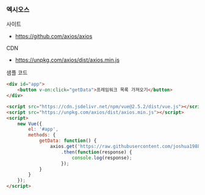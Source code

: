 ### 엑시오스
사이트
- https://github.com/axios/axios

CDN
- https://unpkg.com/axios/dist/axios.min.js

샘플 코드
~~~html
<div id="app">
    <button v-on:click="getData">프레임워크 목록 가져오기</button>
</div>

<script src="https://cdn.jsdelivr.net/npm/vue@2.5.2/dist/vue.js"></script>
<script src="https://unpkg.com/axios/dist/axios.min.js"></script>
<script>
    new Vue({
        el: '#app',
        methods: {
            getData: function() {
                axios.get('https://raw.githubusercontent.com/joshua1988/doit-vuejs/master/data/demo.json')
                    .then(function(response) {
                        console.log(response);
                    });
            }
        }
    });
</script>
~~~
